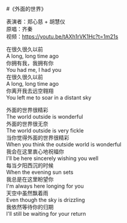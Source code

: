 #《外面的世界》

表演者：郑心慈 + 胡慧仪  
原唱：齐秦  
视频：https://youtu.be/tAXh1rVK1Hc?t=1m21s  

在很久很久以前  
A long, long time ago  
你拥有我，我拥有你  
You had me, I had you  
在很久很久以前  
A long, long time ago  
你离开我去远空翱翔  
You left me to soar in a distant sky  

 外面的世界很精彩  
The world outside is wonderful  
外面的世界很无奈  
The world outside is very fickle  
当你觉得外面的世界很精彩  
When you think the outside world is wonderful  
我会在这里衷心地祝福你  
I'll be here sincerely wishing you well  
每当夕阳西沉的时候  
When the evening sun sets  
我总是在这里盼望你  
I'm always here longing for you   
天空中虽然飘着雨  
Even though the sky is drizzling  
我依然等待你的归期  
I'll still be waiting for your return  
